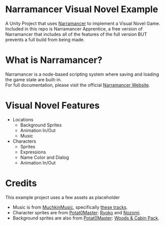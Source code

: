 # Narramancer Visual Novel Example
A Unity Project that uses [Narramancer](https://assetstore.unity.com/packages/tools/visual-scripting/narramancer-269301) to implement a Visual Novel Game.<br>
Included in this repo is Narramancer Apprentice, a free version of Narramancer that includes all of the features of the full version BUT prevents a full build from being made.

# What is Narramancer?
Narramancer is a node-based scripting system where saving and loading the game state are built-in.<br>
For full documentation, please visit the official [Narramancer Website](https://narramancer.com/).

# Visual Novel Features
- Locations
    - Background Sprites
    - Animation In/Out
    - Music
- Characters
    - Sprites
    - Expressions
    - Name Color and Dialog
    - Animation In/Out

# Credits
This example project uses a few assets as placeholder
- Music is from [MuchkinMusic](https://www.reddit.com/user/MuchkinMusic/), specifically [these tracks](https://www.reddit.com/r/gameassets/comments/1agiv2j/28_free_to_use_electronic_tracks/).
- Character sprites are from [Potat0Master](https://potat0master.itch.io/): [Ryoko](https://potat0master.itch.io/free-character-sprite-for-visual-novels-ryoko-madoka) and [Nozomi](https://potat0master.itch.io/free-character-sprite-for-visua-novel-nozomi).
- Background sprites are also from [Potat0Master](https://potat0master.itch.io/): [Woods & Cabin Pack](https://potat0master.itch.io/free-visual-novel-backgrounds-woods-cabin-pack).
